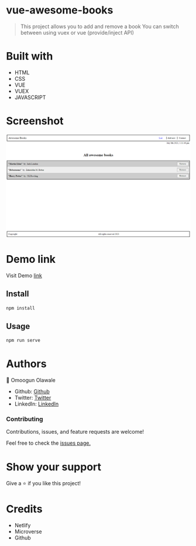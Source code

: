 # vue-awesome-books

> This project allows you to add and remove a book
> You can switch between using vuex or vue (provide/inject API)
# Built with 

- HTML
- CSS
- VUE
- VUEX
- JAVASCRIPT
# Screenshot
![screenshot](https://github.com/olawale-o/vue-awesome-books/blob/main/src/assets/screenshot.png?raw=true")

# Demo link
Visit Demo [link](https://vue-awesome-books.netlify.app)

## Install

```bash
npm install
```

## Usage

```bash
npm run serve
```
# Authors
:bust_in_silhouette: Omoogun Olawale

- Github: [Github](https://github.com/olawale-o)
- Twitter: [Twitter](https://twitter.com/ibreaktherules)
- LinkedIn: [LinkedIn](https://www.linkedin.com/in/olawale-omoogun-330a051b1/)

### Contributing
Contributions, issues, and feature requests are welcome!

Feel free to check the [issues page.](https://github.com/olawale-o/vue-awesome-books/issues)

# Show your support
Give a :star: if you like this project!

# Credits
- Netlify
- Microverse
- Github